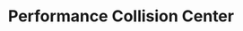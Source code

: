 ---
title: "Performance Collision Center"
url: /zionsville/performance-collision-center/
shop: car repair
---